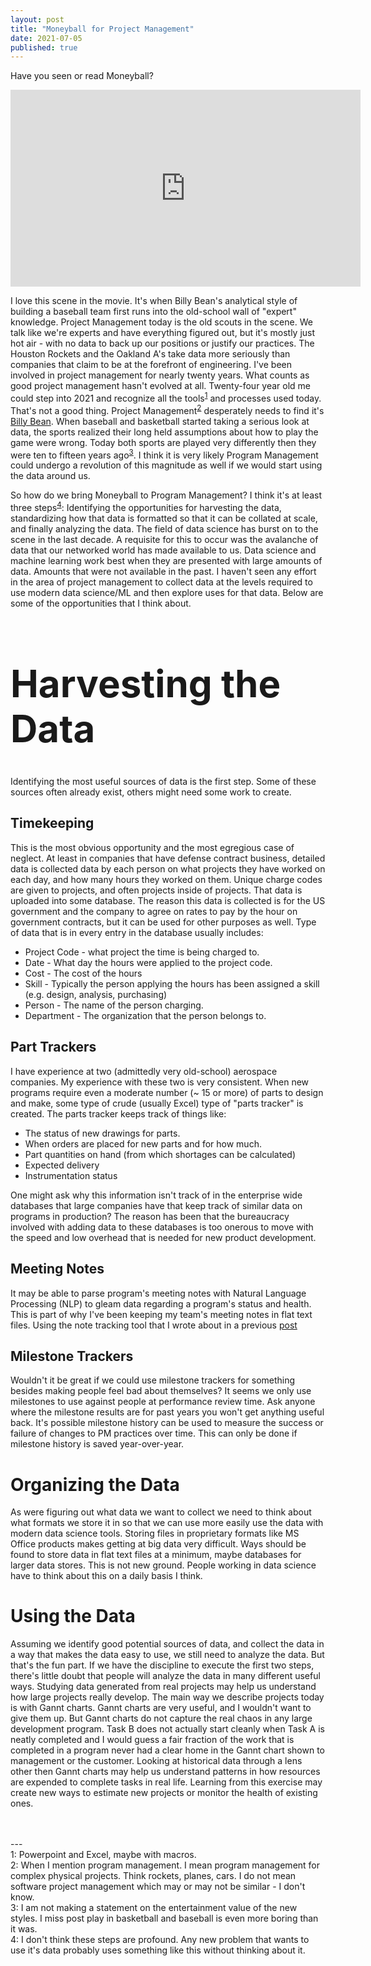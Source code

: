 ```yaml
---
layout: post
title: "Moneyball for Project Management"
date: 2021-07-05
published: true
---
```


Have you seen or read Moneyball?
<iframe width="560" height="315" src="https://www.youtube.com/embed/rgXESVtWX3U" title="YouTube video player" frameborder="0" allow="accelerometer; autoplay; clipboard-write; encrypted-media; gyroscope; picture-in-picture" allowfullscreen></iframe>

<br>

I love this scene in the movie. It's when Billy Bean's analytical style of building a baseball team first runs into the old-school wall of "expert" knowledge. Project Management today is the old scouts in the scene. We talk like we're experts and have everything figured out, but it's mostly just hot air - with no data to back up our positions or justify our practices. The Houston Rockets and the Oakland A's take data more seriously than companies that claim to be at the forefront of engineering. I've been involved in project management for nearly twenty years. What counts as good project management hasn't evolved at all. Twenty-four year old me could step into 2021 and recognize all the tools<sup>[1](#tools)</sup> and processes used today. That's not a good thing. Project Management<sup>[2](#pm)</sup> desperately needs to find it's [Billy Bean](https://en.wikipedia.org/wiki/Billy_Beane). When baseball and basketball started taking a serious look at data, the sports realized their long held assumptions about how to play the game were wrong. Today both sports are played very differently then they were ten to fifteen years ago<sup>[3](#style)</sup>. I think it is very likely Program Management could undergo a revolution of this magnitude as well if we would start using the data around us.

So how do we bring Moneyball to Program Management? I think it's at least three steps<sup>[4](#standard)</sup>: Identifying the opportunities for harvesting the data, standardizing how that data is formatted so that it can be collated at scale, and finally analyzing the data. The field of data science has burst on to the scene in the last decade. A requisite for this to occur was the avalanche of data that our networked world has made available to us. Data science and machine learning work best when they are presented with large amounts of data. Amounts that were not available in the past. I haven't seen any effort in the area of project management to collect data at the levels required to use modern data science/ML and then explore uses for that data. Below are some of the opportunities that I think about.

<h1 style="font-size:60px">Harvesting the Data</h1>

Identifying the most useful sources of data is the first step. Some of these sources often already exist, others might need some work to create.

<h2>Timekeeping</h2>

This is the most obvious opportunity and the most egregious case of neglect. At least in companies that have defense contract business, detailed data is collected data by each person on what projects they have worked on 
each day, and how many hours they worked on them. Unique charge codes are given to projects, and often projects inside of projects. That data is uploaded into some database. The reason this data is collected is for the US government and the company to agree on rates to pay by the hour on government contracts, but it can be used for other purposes as well. Type of data that is in every entry in the database usually includes:

* Project Code - what project the time is being charged to.
* Date - What day the hours were applied to the project code.
* Cost - The cost of the hours
* Skill - Typically the person applying the hours has been assigned a skill (e.g. design, analysis, purchasing)
* Person - The name of the person charging.
* Department - The organization that the person belongs to.

<h2>Part Trackers</h2>

I have experience at two (admittedly very old-school) aerospace companies. My experience with these two is very 
consistent. When new programs require even a moderate number (~ 15 or more) of parts to design and make, some type of crude (usually Excel) type of "parts tracker" is created. The parts tracker keeps track of things like:

* The status of new drawings for parts.
* When orders are placed for new parts and for how much.
* Part quantities on hand (from which shortages can be calculated)
* Expected delivery
* Instrumentation status

One might ask why this information isn't track of in the enterprise wide databases that large companies have that keep track of similar data on programs in production? The reason has been that the bureaucracy involved with adding data to these databases is too onerous to move with the speed and low overhead that is needed for new product development.

<h2>Meeting Notes</h2>

It may be able to parse program's meeting notes with Natural Language Processing (NLP) to gleam data regarding a program's status and health. This is part of why I've been keeping my team's meeting notes in flat text files. Using the note tracking tool that I wrote about in a previous [post](https://sgtaylor16.github.io/2020/03/29/Notes.html)

<h2>Milestone Trackers</h2>

Wouldn't it be great if we could use milestone trackers for something besides making people feel bad about themselves? It seems we only use milestones to use against people at performance review time. Ask anyone where the milestone results are for past years you won't get anything useful back. It's possible milestone history can be used to measure the success or failure of changes to PM practices over time. This can only be done if milestone history is saved year-over-year.

<h1>Organizing the Data</h1>

As were figuring out what data we want to collect we need to think about what formats we store it in so that we can use more easily use the data with modern data science tools. Storing files in proprietary formats like MS Office products makes getting at big data very difficult. Ways should be found to store data in flat text files at a minimum, maybe databases for larger data stores. This is not new ground. People working in data science have to think about this on a daily basis I think.

<h1>Using the Data</h1>

Assuming we identify good potential sources of data, and collect the data in a way that makes the data easy to use, we still need to analyze the data. But that's the fun part. If we have the discipline to execute the first two steps, there's little doubt that people will analyze the data in many different useful ways. Studying data generated from real projects may help us understand how large projects really develop. The main way we describe projects today is with Gannt charts. Gannt charts are very useful, and I wouldn't want to give them up. But Gannt charts do not capture the real chaos in any large development program. Task B does not actually start cleanly when Task A is neatly completed and I would guess a fair fraction of the work that is completed in a program never had a clear home in the Gannt chart shown to management or the customer. Looking at historical data through a lens other then Gannt charts may help us understand patterns in how resources are expended to complete tasks in real life. Learning from this exercise may create new ways to estimate new projects or monitor the health of existing ones.

<br>
<br>
---
<br>
<a name="tools">1</a>: Powerpoint and Excel, maybe with macros.<br>
<a name="pm">2</a>: When I mention program management. I mean program management for complex physical projects. Think rockets, planes, cars. I do not mean software project management which may or may not be similar - I don't know.<br>
<a name="style">3</a>: I am not making a statement on the entertainment value of the new styles. I miss post play in basketball and baseball is even more boring than it was.<br>
<a name="standard">4</a>: I don't think these steps are profound. Any new problem that wants to use it's data probably uses something like this without thinking about it.